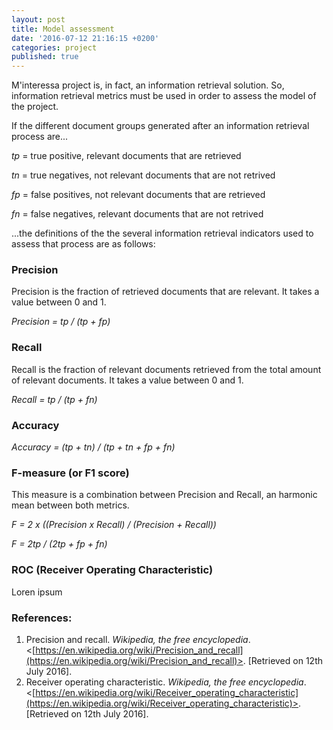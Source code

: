 ```yaml
---
layout: post
title: Model assessment
date: '2016-07-12 21:16:15 +0200'
categories: project
published: true
---
```

M'interessa project is, in fact, an information retrieval solution. So, information retrieval metrics must be used in order to assess the model of the project.

If the different document groups generated after an information retrieval process are...

_tp_ = true positive, relevant documents that are retrieved

_tn_ = true negatives, not relevant documents that are not retrived

_fp_ = false positives, not relevant documents that are retrieved

_fn_ = false negatives, relevant documents that are not retrived

...the definitions of the the several information retrieval indicators used to assess that process are as follows:

### Precision

Precision is the fraction of retrieved documents that are relevant. It takes a value between 0 and 1.

_Precision = tp / (tp + fp)_

### Recall

Recall is the fraction of relevant documents retrieved from the total amount of relevant documents. It takes a value between 0 and 1.

_Recall = tp / (tp + fn)_

### Accuracy

_Accuracy = (tp + tn) / (tp + tn + fp + fn)_

### F-measure (or F1 score)

This measure is a combination between Precision and Recall, an harmonic mean between both metrics.

_F = 2 x ((Precision x Recall) / (Precision + Recall))_

_F = 2tp / (2tp + fp + fn)_

### ROC (Receiver Operating Characteristic)

Loren ipsum

### References:

1. Precision and recall. _Wikipedia, the free encyclopedia_. <[https://en.wikipedia.org/wiki/Precision_and_recall](https://en.wikipedia.org/wiki/Precision_and_recall)>. [Retrieved on 12th July 2016].
2. Receiver operating characteristic. _Wikipedia, the free encyclopedia_. <[https://en.wikipedia.org/wiki/Receiver_operating_characteristic](https://en.wikipedia.org/wiki/Receiver_operating_characteristic)>. [Retrieved on 12th July 2016].
